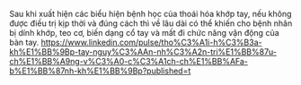 Sau khi xuất hiện các biểu hiện bệnh học của thoái hóa khớp tay, nếu không được điều trị kịp thời và đúng cách thì về lâu dài có thể khiến cho bệnh nhân bị dính khớp, teo cơ, biến dạng cổ tay và mất đi chức năng vận động của bàn tay.
https://www.linkedin.com/pulse/tho%C3%A1i-h%C3%B3a-kh%E1%BB%9Bp-tay-nguy%C3%AAn-nh%C3%A2n-tri%E1%BB%87u-ch%E1%BB%A9ng-v%C3%A0-c%C3%A1ch-ch%E1%BB%AFa-b%E1%BB%87nh-kh%E1%BB%9Bp?published=t
